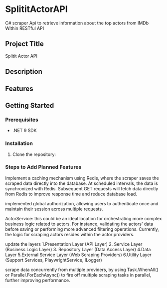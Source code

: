 # SplititActorAPI

C# scraper Api to retrieve information about the top actors from IMDb Within RESTful API

## Project Title
Splitit Actor API

## Description

## Features

## Getting Started

### Prerequisites
- .NET 9 SDK

### Installation
1. Clone the repository:

### Steps to Add Planned Features
Implement a caching mechanism using Redis, where the scraper saves the
scraped data directly into the database. At scheduled intervals, the
data is synchronized with Redis. Subsequent
GET requests will fetch data directly from Redis to improve response
time and reduce database load.

 implemented global authorization, allowing users to authenticate once
 and maintain their session across multiple requests.

 ActorService: this could be
 an ideal location for orchestrating more complex business logic related to actors.
 For instance, validating the actors' data before saving or performing more advanced
 filtering operations. Currently, the logic for scraping actors resides within the actor providers.

 update the layers
 1.Presentation Layer (API Layer)
 2. Service Layer (Business Logic Layer)
 3. Repository Layer (Data Access Layer)
 4.Data Layer
 5.External Service Layer (Web Scraping Providers)
 6.Utility Layer (Support Services, PlaywrightService, ILogger)


  scrape data concurrently from multiple providers,
  by using Task.WhenAll() or Parallel.ForEachAsync() to fire off
 multiple scraping tasks in parallel, further improving performance.
 

    
